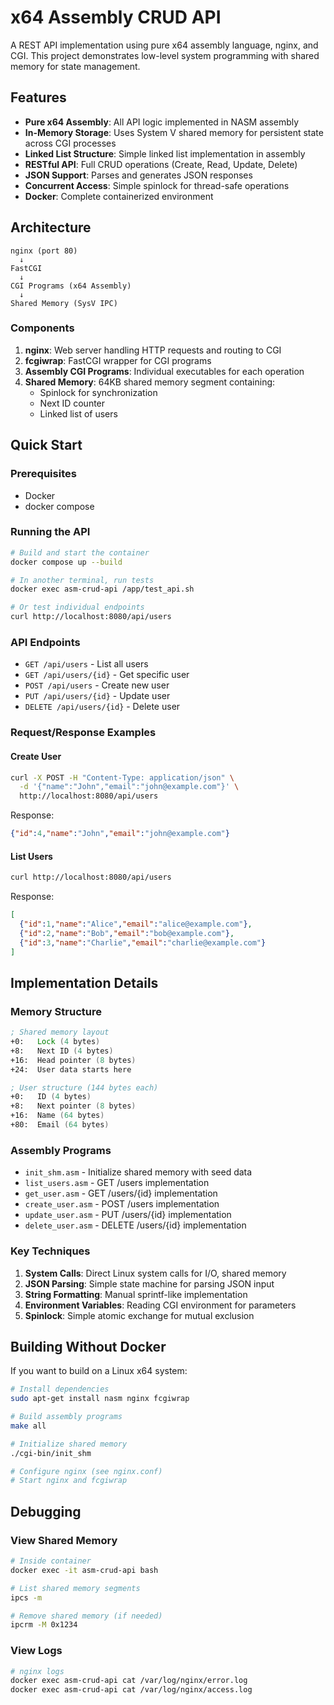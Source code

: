 # x64 Assembly CRUD API

A REST API implementation using pure x64 assembly language, nginx, and CGI. This project demonstrates low-level system programming with shared memory for state management.

## Features

- **Pure x64 Assembly**: All API logic implemented in NASM assembly
- **In-Memory Storage**: Uses System V shared memory for persistent state across CGI processes
- **Linked List Structure**: Simple linked list implementation in assembly
- **RESTful API**: Full CRUD operations (Create, Read, Update, Delete)
- **JSON Support**: Parses and generates JSON responses
- **Concurrent Access**: Simple spinlock for thread-safe operations
- **Docker**: Complete containerized environment

## Architecture

```
nginx (port 80)
  ↓
FastCGI
  ↓
CGI Programs (x64 Assembly)
  ↓
Shared Memory (SysV IPC)
```

### Components

1. **nginx**: Web server handling HTTP requests and routing to CGI
2. **fcgiwrap**: FastCGI wrapper for CGI programs
3. **Assembly CGI Programs**: Individual executables for each operation
4. **Shared Memory**: 64KB shared memory segment containing:
   - Spinlock for synchronization
   - Next ID counter
   - Linked list of users

## Quick Start

### Prerequisites

- Docker
- docker compose

### Running the API

```bash
# Build and start the container
docker compose up --build

# In another terminal, run tests
docker exec asm-crud-api /app/test_api.sh

# Or test individual endpoints
curl http://localhost:8080/api/users
```

### API Endpoints

- `GET /api/users` - List all users
- `GET /api/users/{id}` - Get specific user
- `POST /api/users` - Create new user
- `PUT /api/users/{id}` - Update user
- `DELETE /api/users/{id}` - Delete user

### Request/Response Examples

#### Create User
```bash
curl -X POST -H "Content-Type: application/json" \
  -d '{"name":"John","email":"john@example.com"}' \
  http://localhost:8080/api/users
```

Response:
```json
{"id":4,"name":"John","email":"john@example.com"}
```

#### List Users
```bash
curl http://localhost:8080/api/users
```

Response:
```json
[
  {"id":1,"name":"Alice","email":"alice@example.com"},
  {"id":2,"name":"Bob","email":"bob@example.com"},
  {"id":3,"name":"Charlie","email":"charlie@example.com"}
]
```

## Implementation Details

### Memory Structure

```asm
; Shared memory layout
+0:   Lock (4 bytes)
+8:   Next ID (4 bytes)
+16:  Head pointer (8 bytes)
+24:  User data starts here

; User structure (144 bytes each)
+0:   ID (4 bytes)
+8:   Next pointer (8 bytes)
+16:  Name (64 bytes)
+80:  Email (64 bytes)
```

### Assembly Programs

- `init_shm.asm` - Initialize shared memory with seed data
- `list_users.asm` - GET /users implementation
- `get_user.asm` - GET /users/{id} implementation
- `create_user.asm` - POST /users implementation
- `update_user.asm` - PUT /users/{id} implementation
- `delete_user.asm` - DELETE /users/{id} implementation

### Key Techniques

1. **System Calls**: Direct Linux system calls for I/O, shared memory
2. **JSON Parsing**: Simple state machine for parsing JSON input
3. **String Formatting**: Manual sprintf-like implementation
4. **Environment Variables**: Reading CGI environment for parameters
5. **Spinlock**: Simple atomic exchange for mutual exclusion

## Building Without Docker

If you want to build on a Linux x64 system:

```bash
# Install dependencies
sudo apt-get install nasm nginx fcgiwrap

# Build assembly programs
make all

# Initialize shared memory
./cgi-bin/init_shm

# Configure nginx (see nginx.conf)
# Start nginx and fcgiwrap
```

## Debugging

### View Shared Memory

```bash
# Inside container
docker exec -it asm-crud-api bash

# List shared memory segments
ipcs -m

# Remove shared memory (if needed)
ipcrm -M 0x1234
```

### View Logs

```bash
# nginx logs
docker exec asm-crud-api cat /var/log/nginx/error.log
docker exec asm-crud-api cat /var/log/nginx/access.log
```
